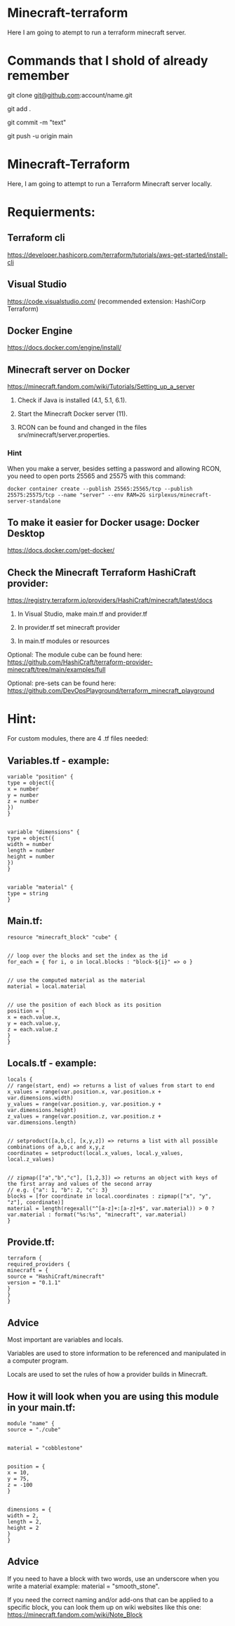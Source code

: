 # Minecraft-terraform
Here I am going to atempt to run a terraform minecraft server.

# Commands that I shold of already remember
 git clone git@github.com:account/name.git
 
 git add .

 git commit -m "text"
 
 git push -u origin main

# Minecraft-Terraform
Here, I am going to attempt to run a Terraform Minecraft server locally.


# Requierments:


## Terraform cli
https://developer.hashicorp.com/terraform/tutorials/aws-get-started/install-cli


## Visual Studio
https://code.visualstudio.com/ (recommended extension: HashiCorp Terraform)


## Docker Engine
https://docs.docker.com/engine/install/


## Minecraft server on Docker
https://minecraft.fandom.com/wiki/Tutorials/Setting_up_a_server


1. Check if Java is installed (4.1, 5.1, 6.1).


2. Start the Minecraft Docker server (11).


3. RCON can be found and changed in the files srv/minecraft/server.properties.


### Hint
When you make a server, besides setting a password and allowing RCON, you need to open ports 25565 and 25575 with this command:
```
docker container create --publish 25565:25565/tcp --publish 25575:25575/tcp --name "server" --env RAM=2G sirplexus/minecraft-server-standalone
```


## To make it easier for Docker usage: Docker Desktop
https://docs.docker.com/get-docker/


## Check the Minecraft Terraform HashiCraft provider:
https://registry.terraform.io/providers/HashiCraft/minecraft/latest/docs


1. In Visual Studio, make main.tf and provider.tf


2. In provider.tf set minecraft provider


3. In main.tf modules or resources


Optional: The module cube can be found here: https://github.com/HashiCraft/terraform-provider-minecraft/tree/main/examples/full


Optional: pre-sets can be found here: https://github.com/DevOpsPlayground/terraform_minecraft_playground


# Hint:
For custom modules, there are 4 .tf files needed:


## Variables.tf - example:
```
variable "position" {
type = object({
x = number
y = number
z = number
})
}


variable "dimensions" {
type = object({
width = number
length = number
height = number
})
}


variable "material" {
type = string
}
```


## Main.tf:
```
resource "minecraft_block" "cube" {


// loop over the blocks and set the index as the id
for_each = { for i, o in local.blocks : "block-${i}" => o }


// use the computed material as the material
material = local.material


// use the position of each block as its position
position = {
x = each.value.x,
y = each.value.y,
z = each.value.z
}
}
```


## Locals.tf - example:
```
locals {
// range(start, end) => returns a list of values from start to end
x_values = range(var.position.x, var.position.x + var.dimensions.width)
y_values = range(var.position.y, var.position.y + var.dimensions.height)
z_values = range(var.position.z, var.position.z + var.dimensions.length)


// setproduct([a,b,c], [x,y,z]) => returns a list with all possible combinations of a,b,c and x,y,z
coordinates = setproduct(local.x_values, local.y_values, local.z_values)


// zipmap(["a","b","c"], [1,2,3]) => returns an object with keys of the first array and values of the second array
// e.g. {"a": 1, "b": 2, "c": 3}
blocks = [for coordinate in local.coordinates : zipmap(["x", "y", "z"], coordinate)]
material = length(regexall("^[a-z]+:[a-z]+$", var.material)) > 0 ? var.material : format("%s:%s", "minecraft", var.material)
}
```


## Provide.tf:
```
terraform {
required_providers {
minecraft = {
source = "HashiCraft/minecraft"
version = "0.1.1"
}
}
}
```


## Advice
Most important are variables and locals.


Variables are used to store information to be referenced and manipulated in a computer program.


Locals are used to set the rules of how a provider builds in Minecraft.


## How it will look when you are using this module in your main.tf:
```
module "name" {
source = "./cube"


material = "cobblestone"


position = {
x = 10,
y = 75,
z = -100
}


dimensions = {
width = 2,
length = 2,
height = 2
}
}
```


## Advice
If you need to have a block with two words, use an underscore when you write a material example: material = "smooth_stone".


If you need the correct naming and/or add-ons that can be applied to a specific block, you can look them up on wiki websites like this one: https://minecraft.fandom.com/wiki/Note_Block
